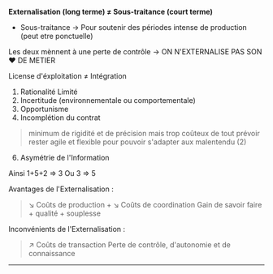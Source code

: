 **Externalisation (long terme) ≠ Sous-traitance (court terme)**
- Sous-traitance → Pour soutenir des périodes intense de production (peut etre ponctuelle)

Les deux mènnent à une perte de contrôle → ON N'EXTERNALISE PAS SON ❤ DE METIER

License d'éxploitation ≠ Intégration

1. Rationalité Limité
2. Incertitude (environnementale ou comportementale)
3. Opportunisme
4. Incomplétion du contrat
> minimum de rigidité et de précision mais trop coûteux de tout prévoir
>  rester agile et flexible pour pouvoir s'adapter aux malentendu (2)
6. Asymétrie de l'Information

Ainsi 1+5+2 => 3
Ou 3 => 5

Avantages de l'Externalisation :
> ↘ Coûts de production + ↘ Coûts de coordination
> Gain de savoir faire + qualité + souplesse

Inconvénients de l'Externalisation :
> ↗ Coûts de transaction
> Perte de contrôle, d'autonomie et de connaissance

---
